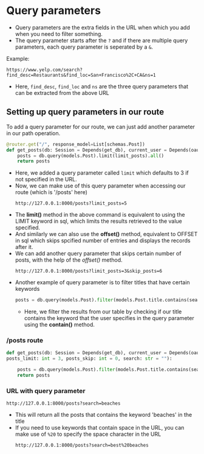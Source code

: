 # Query parameters
* Query parameters are the extra fields in the URL when which you add when you need to filter something.
* The query parameter starts after the `?` and if there are multiple query parameters, each query parameter is seperated by a `&`.

Example:
```
https://www.yelp.com/search?find_desc=Restaurants&find_loc=San+Francisco%2C+CA&ns=1
```
* Here, `find_desc`, `find_loc` and `ns` are the three query parameters that can be extracted from the above URL

## Setting up query parameters in our route
To add a query parameter for our route, we can just add another parameter in our path operation.
```python
@router.get("/", response_model=List[schemas.Post])
def get_posts(db: Session = Depends(get_db), current_user = Depends(oauth2.get_current_user), limit_posts: int = 3):
    posts = db.query(models.Post).limit(limit_posts).all()
    return posts
```
* Here, we added a query parameter called `limit` which defaults to 3 if not specified in the URL.
* Now, we can make use of this query parameter when accessing our route (which is '/posts' here)
    ```
    http://127.0.0.1:8000/posts?limit_posts=5
    ```
* The **limit()** method in the above command is equivalent to using the LIMIT keyword in sql, which limits the results retrieved to the value specified.
* And similarly we can also use the **offset()** method, equivalent to OFFSET in sql which skips spcified number of entries and displays the records after it.
* We can add another query parameter that skips certain number of posts, with the help of the _offset()_ method.
    ```
    http://127.0.0.1:8000/posts?limit_posts=3&skip_posts=6
    ```
* Another example of query parameter is to filter titles that have certain keywords
    ```python
    posts = db.query(models.Post).filter(models.Post.title.contains(search)).limit(posts_limit).offset(posts_skip).all()
    ```
    * Here, we filter the results from our table by checking if our title contains the keyword that the user specifies in the query parameter using the **contain()** method.

### /posts route
```python
def get_posts(db: Session = Depends(get_db), current_user = Depends(oauth2.get_current_user), 
posts_limit: int = 3, posts_skip: int = 0, search: str = ""):

    posts = db.query(models.Post).filter(models.Post.title.contains(search)).limit(posts_limit).offset(posts_skip).all()
    return posts
```
### URL with query parameter
```
http://127.0.0.1:8000/posts?search=beaches
```
* This will return all the posts that contains the keyword 'beaches' in the title
* If you need to use keywords that contain space in the URL, you can make use of `%20` to specify the space character in the URL
    ```
    http://127.0.0.1:8000/posts?search=best%20beaches
    ```